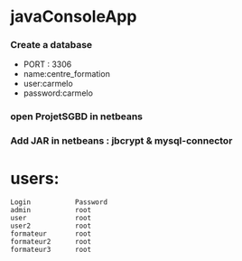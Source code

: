 # javaConsoleApp

### Create a database
* PORT : 3306
* name:centre_formation 
* user:carmelo
* password:carmelo


### open ProjetSGBD in netbeans

### Add JAR in netbeans : jbcrypt & mysql-connector

# users:
	Login			Password
	admin			root
	user			root
	user2			root
	formateur		root
	formateur2		root
	formateur3		root

